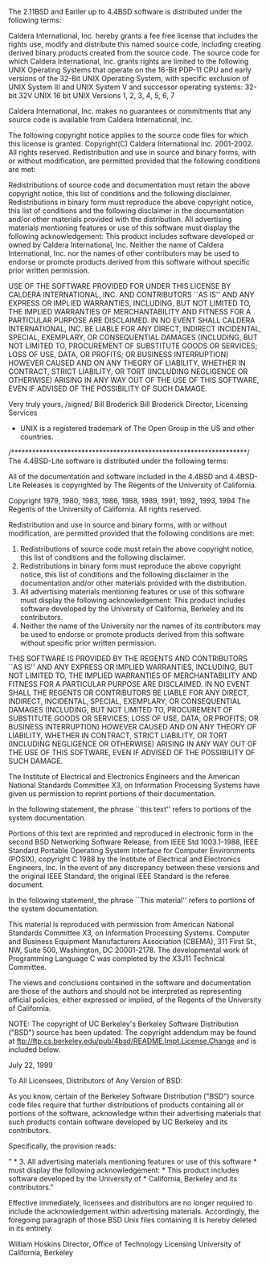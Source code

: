 The 2.11BSD and Eariler up to 4.4BSD software is distributed under the following
terms:

Caldera International, Inc. hereby grants a fee free license that includes the rights use, modify and distribute this named
source code, including creating derived binary products created from the source code. The source code for which Caldera
International, Inc. grants rights are limited to the following UNIX Operating Systems that operate on the 16-Bit PDP-11
CPU and early versions of the 32-Bit UNIX Operating System, with specific exclusion of UNIX System III and UNIX
System V and successor operating systems:
32-bit 32V UNIX
16 bit UNIX Versions 1, 2, 3, 4, 5, 6, 7

Caldera International, Inc. makes no guarantees or commitments that any source code is available from Caldera
International, Inc.

The following copyright notice applies to the source code files for which this license is granted.
Copyright(C) Caldera International Inc. 2001-2002. All rights reserved.
Redistribution and use in source and binary forms, with or without modification, are permitted provided that the
following conditions are met:

Redistributions of source code and documentation must retain the above copyright notice, this list of conditions and the
following disclaimer. Redistributions in binary form must reproduce the above copyright notice, this list of conditions
and the following disclaimer in the documentation and/or other materials provided with the distribution.
All advertising materials mentioning features or use of this software must display the following acknowledgement:
This product includes software developed or owned by Caldera International, Inc.
Neither the name of Caldera International, Inc. nor the names of other contributors may be used to endorse or promote
products derived from this software without specific prior written permission.

USE OF THE SOFTWARE PROVIDED FOR UNDER THIS LICENSE BY CALDERA INTERNATIONAL, INC.
AND CONTRIBUTORS ``AS IS'' AND ANY EXPRESS OR IMPLIED WARRANTIES, INCLUDING, BUT NOT
LIMITED TO, THE IMPLIED WARRANTIES OF MERCHANTABILITY AND FITNESS FOR A PARTICULAR
PURPOSE ARE DISCLAIMED. IN NO EVENT SHALL CALDERA INTERNATIONAL, INC. BE LIABLE FOR
ANY DIRECT, INDIRECT INCIDENTAL, SPECIAL, EXEMPLARY, OR CONSEQUENTIAL DAMAGES
(INCLUDING, BUT NOT LIMITED TO, PROCUREMENT OF SUBSTITUTE GOODS OR SERVICES; LOSS OF
USE, DATA, OR PROFITS; OR BUSINESS INTERRUPTION) HOWEVER CAUSED AND ON ANY THEORY OF
LIABILITY, WHETHER IN CONTRACT, STRICT LIABILITY, OR TORT (INCLUDING NEGLIGENCE OR
OTHERWISE) ARISING IN ANY WAY OUT OF THE USE OF THIS SOFTWARE, EVEN IF ADVISED OF THE
POSSIBILITY OF SUCH DAMAGE.

Very truly yours,
/signed/ Bill Broderick
Bill Broderick
Director, Licensing Services
* UNIX is a registered trademark of The Open Group in the US and other countries.

/*******************************************************************/
The 4.4BSD-Lite software is distributed under the following
terms:

All of the documentation and software included in the 4.4BSD and 4.4BSD-Lite
Releases is copyrighted by The Regents of the University of California.

Copyright 1979, 1980, 1983, 1986, 1988, 1989, 1991, 1992, 1993, 1994
	The Regents of the University of California.  All rights reserved.

Redistribution and use in source and binary forms, with or without
modification, are permitted provided that the following conditions
are met:
1. Redistributions of source code must retain the above copyright
   notice, this list of conditions and the following disclaimer.
2. Redistributions in binary form must reproduce the above copyright
   notice, this list of conditions and the following disclaimer in the
   documentation and/or other materials provided with the distribution.
3. All advertising materials mentioning features or use of this software
   must display the following acknowledgement:
This product includes software developed by the University of
California, Berkeley and its contributors.
4. Neither the name of the University nor the names of its contributors
   may be used to endorse or promote products derived from this software
   without specific prior written permission.

THIS SOFTWARE IS PROVIDED BY THE REGENTS AND CONTRIBUTORS ``AS IS'' AND
ANY EXPRESS OR IMPLIED WARRANTIES, INCLUDING, BUT NOT LIMITED TO, THE
IMPLIED WARRANTIES OF MERCHANTABILITY AND FITNESS FOR A PARTICULAR PURPOSE
ARE DISCLAIMED.  IN NO EVENT SHALL THE REGENTS OR CONTRIBUTORS BE LIABLE
FOR ANY DIRECT, INDIRECT, INCIDENTAL, SPECIAL, EXEMPLARY, OR CONSEQUENTIAL
DAMAGES (INCLUDING, BUT NOT LIMITED TO, PROCUREMENT OF SUBSTITUTE GOODS
OR SERVICES; LOSS OF USE, DATA, OR PROFITS; OR BUSINESS INTERRUPTION)
HOWEVER CAUSED AND ON ANY THEORY OF LIABILITY, WHETHER IN CONTRACT, STRICT
LIABILITY, OR TORT (INCLUDING NEGLIGENCE OR OTHERWISE) ARISING IN ANY WAY
OUT OF THE USE OF THIS SOFTWARE, EVEN IF ADVISED OF THE POSSIBILITY OF
SUCH DAMAGE.

The Institute of Electrical and Electronics Engineers and the American
National Standards Committee X3, on Information Processing Systems have
given us permission to reprint portions of their documentation.

In the following statement, the phrase ``this text'' refers to portions
of the system documentation.

Portions of this text are reprinted and reproduced in electronic form in
the second BSD Networking Software Release, from IEEE Std 1003.1-1988, IEEE
Standard Portable Operating System Interface for Computer Environments
(POSIX), copyright C 1988 by the Institute of Electrical and Electronics
Engineers, Inc.  In the event of any discrepancy between these versions
and the original IEEE Standard, the original IEEE Standard is the referee
document.

In the following statement, the phrase ``This material'' refers to portions
of the system documentation.

This material is reproduced with permission from American National
Standards Committee X3, on Information Processing Systems.  Computer and
Business Equipment Manufacturers Association (CBEMA), 311 First St., NW,
Suite 500, Washington, DC 20001-2178.  The developmental work of
Programming Language C was completed by the X3J11 Technical Committee.

The views and conclusions contained in the software and documentation are
those of the authors and should not be interpreted as representing official
policies, either expressed or implied, of the Regents of the University
of California.


NOTE: The copyright of UC Berkeley's Berkeley Software Distribution ("BSD")
source has been updated.  The copyright addendum may be found at
ftp://ftp.cs.berkeley.edu/pub/4bsd/README.Impt.License.Change and is
included below.

July 22, 1999

To All Licensees, Distributors of Any Version of BSD:

As you know, certain of the Berkeley Software Distribution ("BSD") source
code files require that further distributions of products containing all or
portions of the software, acknowledge within their advertising materials
that such products contain software developed by UC Berkeley and its
contributors.

Specifically, the provision reads:

"     * 3. All advertising materials mentioning features or use of this software
      *    must display the following acknowledgement:
      *    This product includes software developed by the University of
      *    California, Berkeley and its contributors."

Effective immediately, licensees and distributors are no longer required to
include the acknowledgement within advertising materials.  Accordingly, the
foregoing paragraph of those BSD Unix files containing it is hereby deleted
in its entirety.

William Hoskins
Director, Office of Technology Licensing
University of California, Berkeley
